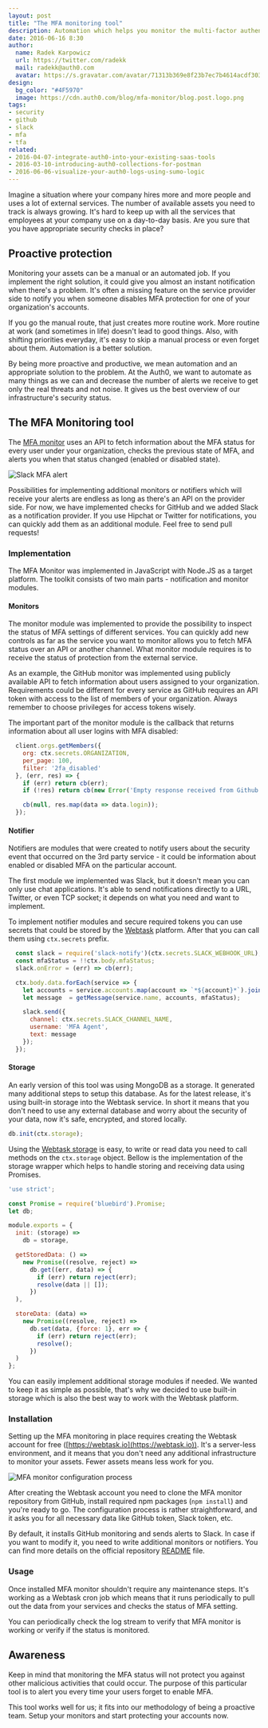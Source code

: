 ```yaml
---
layout: post
title: "The MFA monitoring tool"
description: Automation which helps you monitor the multi-factor authentication status of various services.
date: 2016-06-16 8:30
author:
  name: Radek Karpowicz
  url: https://twitter.com/radekk
  mail: radekk@auth0.com
  avatar: https://s.gravatar.com/avatar/71313b369e8f23b7ec7b4614acdf3031?s=200
design:
  bg_color: "#4F5970"
  image: https://cdn.auth0.com/blog/mfa-monitor/blog.post.logo.png
tags:
- security
- github
- slack
- mfa
- tfa
related:
- 2016-04-07-integrate-auth0-into-your-existing-saas-tools
- 2016-03-10-introducing-auth0-collections-for-postman
- 2016-06-06-visualize-your-auth0-logs-using-sumo-logic
---
```


Imagine a situation where your company hires more and more people and uses a lot of external services. The number of available assets you need to track is always growing. It's hard to keep up with all the services that employees at your company use on a day-to-day basis. Are you sure that you have appropriate security checks in place?

## Proactive protection

Monitoring your assets can be a manual or an automated job. If you implement the right solution, it could give you almost an instant notification when there's a problem. It's often a missing feature on the service provider side to notify you when someone disables MFA protection for one of your organization's accounts.

If you go the manual route, that just creates more routine work. More routine at work (and sometimes in life) doesn't lead to good things. Also, with shifting priorities everyday, it's easy to skip a manual process or even forget about them. Automation is a better solution.

By being more proactive and productive, we mean automation and an appropriate solution to the problem. At the Auth0, we want to automate as many things as we can and decrease the number of alerts we receive to get only the real threats and not noise. It gives us the best overview of our infrastructure's security status.

## The MFA Monitoring tool

The [MFA monitor](https://github.com/radekk/webtask-mfa-monitor) uses an API to fetch information about the MFA status for every user under your organization, checks the previous state of MFA, and alerts you when that status changed (enabled or disabled state).

![Slack MFA alert](https://cdn.auth0.com/blog/mfa-monitor/slack.mfa.alert.png)

Possibilities for implementing additional monitors or notifiers which will receive your alerts are endless as long as there's an API on the provider side. For now, we have implemented checks for GitHub and we added Slack as a notification provider. If you use Hipchat or Twitter for notifications, you can quickly add them as an additional module. Feel free to send pull requests!

### Implementation

The MFA Monitor was implemented in JavaScript with Node.JS as a target platform. The toolkit consists of two main parts - notification and monitor modules.

#### Monitors

The monitor module was implemented to provide the possibility to inspect the status of MFA settings of different services. You can quickly add new controls as far as the service you want to monitor allows you to fetch MFA status over an API or another channel. What monitor module requires is to receive the status of protection from the external service.

As an example, the GitHub monitor was implemented using publicly available API to fetch information about users assigned to your organization. Requirements could be different for every service as GitHub requires an API token with access to the list of members of your organization. Always remember to choose privileges for access tokens wisely.

The important part of the monitor module is the callback that returns information about all user logins with MFA disabled:

```javascript
  client.orgs.getMembers({
    org: ctx.secrets.ORGANIZATION,
    per_page: 100,
    filter: '2fa_disabled'
  }, (err, res) => {
    if (err) return cb(err);
    if (!res) return cb(new Error('Empty response received from Github API!'));

    cb(null, res.map(data => data.login));
  });
```

#### Notifier

Notifiers are modules that were created to notify users about the security event that occurred on the 3rd party service - it could be information about enabled or disabled MFA on the particular account.

The first module we implemented was Slack, but it doesn't mean you can only use chat applications. It's able to send notifications directly to a URL, Twitter, or even TCP socket; it depends on what you need and want to implement.

To implement notifier modules and secure required tokens you can use secrets that could be stored by the [Webtask](https://webtask.io) platform. After that you can call them using ``ctx.secrets`` prefix.

```javascript
  const slack = require('slack-notify')(ctx.secrets.SLACK_WEBHOOK_URL);
  const mfaStatus = !!ctx.body.mfaStatus;
  slack.onError = (err) => cb(err);

  ctx.body.data.forEach(service => {
    let accounts = service.accounts.map(account => `*${account}*`).join(', ');
    let message  = getMessage(service.name, accounts, mfaStatus);

    slack.send({
      channel: ctx.secrets.SLACK_CHANNEL_NAME,
      username: 'MFA Agent',
      text: message
    });
  });
```

#### Storage

An early version of this tool was using MongoDB as a storage. It generated many additional steps to setup this database. As for the latest release, it's using built-in storage into the Webtask service. In short it means that you don't need to use any external database and worry about the security of your data, now it's safe, encrypted, and stored locally.

```javascript
db.init(ctx.storage);
```

Using the [Webtask storage](https://webtask.io/docs/storage) is easy, to write or read data you need to call methods on the ``ctx.storage`` object. Bellow is the implementation of the storage wrapper which helps to handle storing and receiving data using Promises.

```javascript
'use strict';

const Promise = require('bluebird').Promise;
let db;

module.exports = {
  init: (storage) =>
    db = storage,

  getStoredData: () =>
    new Promise((resolve, reject) =>
      db.get((err, data) => {
        if (err) return reject(err);
        resolve(data || []);
      })
  ),

  storeData: (data) =>
    new Promise((resolve, reject) =>
      db.set(data, {force: 1}, err => {
        if (err) return reject(err);
        resolve();
      })
  )
};
```

You can easily implement additional storage modules if needed. We wanted to keep it as simple as possible, that's why we decided to use built-in storage which is also the best way to work with the Webtask platform.

### Installation

Setting up the MFA monitoring in place requires creating the Webtask account for free ([https://webtask.io](https://webtask.io)). It's a server-less environment, and it means that you don't need any additional infrastructure to monitor your assets. Fewer assets means less work for you.

![MFA monitor configuration process](https://cdn.auth0.com/blog/mfa-monitor/mfa.monitor.configure.png)

After creating the Webtask account you need to clone the MFA monitor repository from GitHub, install required npm packages (``npm install``) and you're ready to go. The configuration process is rather straightforward, and it asks you for all necessary data like GitHub token, Slack token, etc.

By default, it installs GitHub monitoring and sends alerts to Slack. In case if you want to modify it, you need to write additional monitors or notifiers. You can find more details on the official repository [README](https://github.com/radekk/webtask-mfa-monitor/blob/master/README.md) file.

### Usage

Once installed MFA monitor shouldn't require any maintenance steps. It's working as a Webtask cron job which means that it runs periodically to pull out the data from your services and checks the status of MFA setting.

You can periodically check the log stream to verify that MFA monitor is working or verify if the status is monitored.

## Awareness

Keep in mind that monitoring the MFA status will not protect you against other malicious activities that could occur. The purpose of this particular tool is to alert you every time your users forget to enable MFA.

This tool works well for us; it fits into our methodology of being a proactive team. Setup your monitors and start protecting your accounts now.
